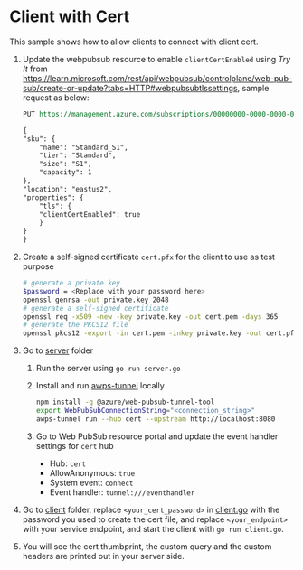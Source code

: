 # Client with Cert

This sample shows how to allow clients to connect with client cert.

1. Update the webpubsub resource to enable `clientCertEnabled` using *Try It* from https://learn.microsoft.com/rest/api/webpubsub/controlplane/web-pub-sub/create-or-update?tabs=HTTP#webpubsubtlssettings, sample request as below: 

    ```REST
    PUT https://management.azure.com/subscriptions/00000000-0000-0000-0000-000000000000/resourceGroups/myResourceGroup/providers/Microsoft.SignalRService/webPubSub/myWebPubSubService?api-version=2023-02-01

    {
    "sku": {
        "name": "Standard_S1",
        "tier": "Standard",
        "size": "S1",
        "capacity": 1
    },
    "location": "eastus2",
    "properties": {
        "tls": {
        "clientCertEnabled": true
        }
    }
    }
    ```
2. Create a self-signed certificate `cert.pfx` for the client to use as test purpose

   ```bash
   # generate a private key
   $password = <Replace with your password here>
   openssl genrsa -out private.key 2048
   # generate a self-signed certificate
   openssl req -x509 -new -key private.key -out cert.pem -days 365
   # generate the PKCS12 file
   openssl pkcs12 -export -in cert.pem -inkey private.key -out cert.pfx -passout pass:$password
   ```

3. Go to [server](server/) folder
    1. Run the server using `go run server.go`
    2. Install and run [awps-tunnel](https://learn.microsoft.com/azure/azure-web-pubsub/howto-web-pubsub-tunnel-tool) locally
        ```bash
        npm install -g @azure/web-pubsub-tunnel-tool
        export WebPubSubConnectionString="<connection_string>"
        awps-tunnel run --hub cert --upstream http://localhost:8080

        ```
        
    3. Go to Web PubSub resource portal and update the event handler settings for `cert` hub
        * Hub: `cert`
        * AllowAnonymous: `true`
        * System event: `connect`
        * Event handler: `tunnel:///eventhandler`

4. Go to [client](client/) folder, replace `<your_cert_password>` in [client.go](client/client.go) with the password you used to create the cert file, and replace `<your_endpoint>` with your service endpoint, and start the client with `go run client.go`.

5. You will see the cert thumbprint, the custom query and the custom headers are printed out in your server side.